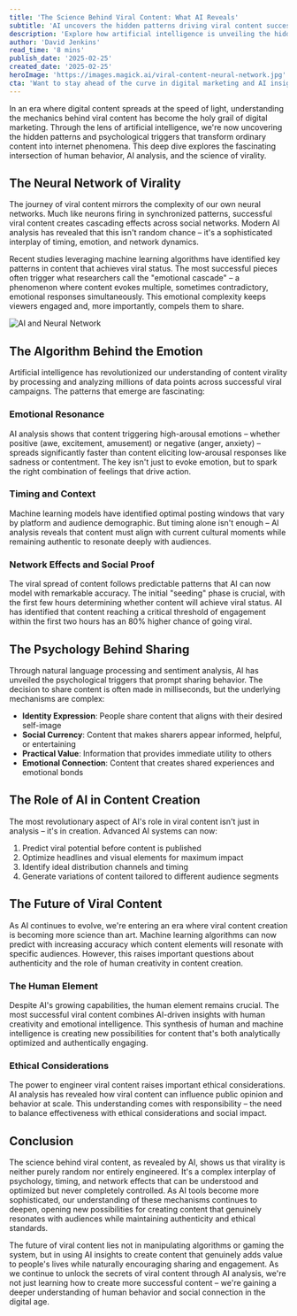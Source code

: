 ```yaml
---
title: 'The Science Behind Viral Content: What AI Reveals'
subtitle: 'AI uncovers the hidden patterns driving viral content success'
description: 'Explore how artificial intelligence is unveiling the hidden patterns and psychological triggers behind viral content. From emotional cascades to network effects, learn how AI is revolutionizing our understanding of what makes content spread and how it\'s shaping the future of digital marketing.'
author: 'David Jenkins'
read_time: '8 mins'
publish_date: '2025-02-25'
created_date: '2025-02-25'
heroImage: 'https://images.magick.ai/viral-content-neural-network.jpg'
cta: 'Want to stay ahead of the curve in digital marketing and AI insights? Follow us on LinkedIn for daily updates on the latest trends and breakthrough research in content virality and artificial intelligence.'
---
```


In an era where digital content spreads at the speed of light, understanding the mechanics behind viral content has become the holy grail of digital marketing. Through the lens of artificial intelligence, we're now uncovering the hidden patterns and psychological triggers that transform ordinary content into internet phenomena. This deep dive explores the fascinating intersection of human behavior, AI analysis, and the science of virality.

## The Neural Network of Virality

The journey of viral content mirrors the complexity of our own neural networks. Much like neurons firing in synchronized patterns, successful viral content creates cascading effects across social networks. Modern AI analysis has revealed that this isn't random chance – it's a sophisticated interplay of timing, emotion, and network dynamics.

Recent studies leveraging machine learning algorithms have identified key patterns in content that achieves viral status. The most successful pieces often trigger what researchers call the "emotional cascade" – a phenomenon where content evokes multiple, sometimes contradictory, emotional responses simultaneously. This emotional complexity keeps viewers engaged and, more importantly, compels them to share.

![AI and Neural Network](https://images.magick.ai/viral-content-neural-network.jpg)

## The Algorithm Behind the Emotion

Artificial intelligence has revolutionized our understanding of content virality by processing and analyzing millions of data points across successful viral campaigns. The patterns that emerge are fascinating:

### Emotional Resonance

AI analysis shows that content triggering high-arousal emotions – whether positive (awe, excitement, amusement) or negative (anger, anxiety) – spreads significantly faster than content eliciting low-arousal responses like sadness or contentment. The key isn't just to evoke emotion, but to spark the right combination of feelings that drive action.

### Timing and Context

Machine learning models have identified optimal posting windows that vary by platform and audience demographic. But timing alone isn't enough – AI analysis reveals that content must align with current cultural moments while remaining authentic to resonate deeply with audiences.

### Network Effects and Social Proof

The viral spread of content follows predictable patterns that AI can now model with remarkable accuracy. The initial "seeding" phase is crucial, with the first few hours determining whether content will achieve viral status. AI has identified that content reaching a critical threshold of engagement within the first two hours has an 80% higher chance of going viral.

## The Psychology Behind Sharing

Through natural language processing and sentiment analysis, AI has unveiled the psychological triggers that prompt sharing behavior. The decision to share content is often made in milliseconds, but the underlying mechanisms are complex:

- **Identity Expression**: People share content that aligns with their desired self-image
- **Social Currency**: Content that makes sharers appear informed, helpful, or entertaining
- **Practical Value**: Information that provides immediate utility to others
- **Emotional Connection**: Content that creates shared experiences and emotional bonds

## The Role of AI in Content Creation

The most revolutionary aspect of AI's role in viral content isn't just in analysis – it's in creation. Advanced AI systems can now:

1. Predict viral potential before content is published
2. Optimize headlines and visual elements for maximum impact
3. Identify ideal distribution channels and timing
4. Generate variations of content tailored to different audience segments

## The Future of Viral Content

As AI continues to evolve, we're entering an era where viral content creation is becoming more science than art. Machine learning algorithms can now predict with increasing accuracy which content elements will resonate with specific audiences. However, this raises important questions about authenticity and the role of human creativity in content creation.

### The Human Element

Despite AI's growing capabilities, the human element remains crucial. The most successful viral content combines AI-driven insights with human creativity and emotional intelligence. This synthesis of human and machine intelligence is creating new possibilities for content that's both analytically optimized and authentically engaging.

### Ethical Considerations

The power to engineer viral content raises important ethical considerations. AI analysis has revealed how viral content can influence public opinion and behavior at scale. This understanding comes with responsibility – the need to balance effectiveness with ethical considerations and social impact.

## Conclusion

The science behind viral content, as revealed by AI, shows us that virality is neither purely random nor entirely engineered. It's a complex interplay of psychology, timing, and network effects that can be understood and optimized but never completely controlled. As AI tools become more sophisticated, our understanding of these mechanisms continues to deepen, opening new possibilities for creating content that genuinely resonates with audiences while maintaining authenticity and ethical standards.

The future of viral content lies not in manipulating algorithms or gaming the system, but in using AI insights to create content that genuinely adds value to people's lives while naturally encouraging sharing and engagement. As we continue to unlock the secrets of viral content through AI analysis, we're not just learning how to create more successful content – we're gaining a deeper understanding of human behavior and social connection in the digital age.